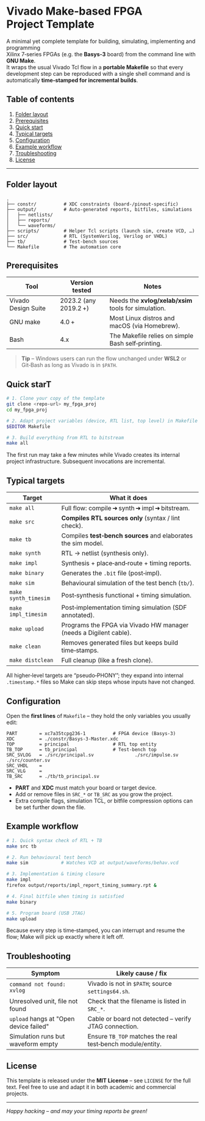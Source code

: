 # Vivado Make‑based FPGA Project Template

A minimal yet complete template for building, simulating, implementing and programming  
Xilinx 7‑series FPGAs (e.g. the **Basys‑3** board) from the command line with **GNU Make**.  
It wraps the usual Vivado Tcl flow in a **portable Makefile** so that every development step can be reproduced with a single shell command and is automatically **time‑stamped for incremental builds**.

## Table of contents
1. [Folder layout](#folder-layout)  
2. [Prerequisites](#prerequisites)  
3. [Quick start](#quick-start)  
4. [Typical targets](#typical-targets)  
5. [Configuration](#configuration)  
6. [Example workflow](#example-workflow)  
7. [Troubleshooting](#troubleshooting)  
8. [License](#license)

---

## Folder layout

```
.
├── constr/          # XDC constraints (board‑/pinout‑specific)
├── output/          # Auto‑generated reports, bitfiles, simulations
│   ├── netlists/
│   ├── reports/
│   └── waveforms/
├── scripts/         # Helper Tcl scripts (launch sim, create VCD, …)
├── src/             # RTL (SystemVerilog, Verilog or VHDL)
├── tb/              # Test‑bench sources
└── Makefile         # The automation core
```

## Prerequisites

| Tool               | Version tested | Notes                                                                  |
|--------------------|----------------|------------------------------------------------------------------------|
| Vivado Design Suite| 2023.2 (any 2019.2 +) | Needs the **xvlog/xelab/xsim** tools for simulation.                   |
| GNU make           | 4.0 +          | Most Linux distros and macOS (via Homebrew).                           |
| Bash               | 4.x            | The Makefile relies on simple Bash self‑printing.                      |

> **Tip** – Windows users can run the flow unchanged under **WSL2** or Git‑Bash as long as Vivado is in `$PATH`.

## Quick starT

```bash
# 1. Clone your copy of the template
git clone <repo‑url> my_fpga_proj
cd my_fpga_proj

# 2. Adapt project variables (device, RTL list, top level) in Makefile
$EDITOR Makefile

# 3. Build everything from RTL to bitstream
make all
```

The first run may take a few minutes while Vivado creates its internal project infrastructure. Subsequent invocations are incremental.

## Typical targets

| Target               | What it does                                                     |
|----------------------|------------------------------------------------------------------|
| `make all`           | Full flow: compile ➜ synth ➜ impl ➜ bitstream.                   |
| `make src`           | **Compiles RTL sources only** (syntax / lint check).             |
| `make tb`            | Compiles **test‑bench sources** and elaborates the sim model.    |
| `make synth`         | RTL → netlist (synthesis only).                                  |
| `make impl`          | Synthesis + place‑and‑route + timing reports.                    |
| `make binary`        | Generates the `.bit` file (post‑impl).                           |
| `make sim`           | Behavioural simulation of the test bench (`tb/`).                |
| `make synth_timesim` | Post‑synthesis functional + timing simulation.                   |
| `make impl_timesim`  | Post‑implementation timing simulation (SDF annotated).           |
| `make upload`        | Programs the FPGA via Vivado HW manager (needs a Digilent cable).|
| `make clean`         | Removes generated files but keeps build time‑stamps.             |
| `make distclean`     | Full cleanup (like a fresh clone).                               |

All higher‑level targets are “pseudo‑PHONY”; they expand into internal `.timestamp.*` files so Make can skip steps whose inputs have not changed.

## Configuration

Open the **first lines** of `Makefile` – they hold the only variables you usually edit:

```make
PART        = xc7a35tcpg236-1          # FPGA device (Basys‑3)
XDC         = ./constr/Basys-3-Master.xdc
TOP         = principal                # RTL top entity
TB_TOP      = tb_principal             # Test‑bench top
SRC_SVLOG   = ./src/principal.sv               ./src/impulse.sv               ./src/counter.sv
SRC_VHDL    =
SRC_VLG     =
TB_SRC      = ./tb/tb_principal.sv
```

* **PART** and **XDC** must match your board or target device.  
* Add or remove files in `SRC_*` or `TB_SRC` as you grow the project.  
* Extra compile flags, simulation TCL, or bitfile compression options can be set further down the file.

## Example workflow

```bash
# 1. Quick syntax check of RTL + TB
make src tb

# 2. Run behavioural test bench
make sim            # Watches VCD at output/waveforms/behav.vcd

# 3. Implementation & timing closure
make impl
firefox output/reports/impl_report_timing_summary.rpt &

# 4. Final bitfile when timing is satisfied
make binary

# 5. Program board (USB JTAG)
make upload
```

Because every step is time‑stamped, you can interrupt and resume the flow; Make will pick up exactly where it left off.

## Troubleshooting

| Symptom                                | Likely cause / fix                                            |
|----------------------------------------|---------------------------------------------------------------|
| `command not found: xvlog`             | Vivado is not in `$PATH`; source `settings64.sh`.             |
| Unresolved unit, file not found        | Check that the filename is listed in `SRC_*`.                 |
| `upload` hangs at "Open device failed" | Cable or board not detected – verify JTAG connection.         |
| Simulation runs but waveform empty     | Ensure `TB_TOP` matches the real test‑bench module/entity.    |

## License

This template is released under the **MIT License** – see `LICENSE` for the full text. Feel free to use and adapt it in both academic and commercial projects.

---

*Happy hacking – and may your timing reports be green!*
